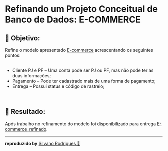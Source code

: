 
#  Refinando um Projeto Conceitual de Banco de Dados: E-COMMERCE

## 📑 Objetivo:

Refine o modelo apresentado [E-commerce](E-commerce.png) acrescentando os seguintes pontos:<br/>
<br/>
* Cliente PJ e PF – Uma conta pode ser PJ ou PF, mas não pode ter as duas informações;
* Pagamento – Pode ter cadastrado mais de uma forma de pagamento;
* Entrega – Possui status e código de rastreio;
<br/>

## 📑 Resultado:
Após trabalho no refinamento do modelo foi disponibilizado para entrega [E-commerce_refinado](E-commerce_refinado.png).
<hr/>

**reproduzido by** [Silvano Rodrigues 🖖](https://github.com/Silvanors)

  
